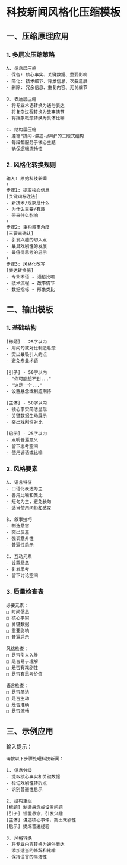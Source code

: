 # 科技新闻风格化压缩模板

## 一、压缩原理应用

### 1. 多层次压缩策略
```
A. 信息层压缩
- 保留: 核心事实、关键数据、重要影响
- 简化: 技术细节、背景信息、次要进展
- 删除: 冗余信息、重复内容、无关细节

B. 表达层压缩
- 将专业术语转换为通俗表达
- 将复杂过程转换为故事情节
- 将抽象概念转换为具体比喻

C. 结构层压缩
- 遵循"提问-讲述-点明"的三段式结构
- 每段都服务于核心主题
- 确保逻辑流畅性
```

### 2. 风格化转换规则
```
输入: 原始科技新闻
↓
步骤1: 提取核心信息
[关键词标注法]
- 新技术/现象是什么
- 为什么重要/有趣
- 带来什么影响
↓
步骤2: 重构叙事角度
[三要素确认]
- 引发兴趣的切入点
- 最具戏剧性的发展
- 最值得思考的启示
↓
步骤3: 风格化改写
[表达转换器]
- 专业术语 → 通俗比喻
- 技术流程 → 故事情节
- 数据指标 → 形象类比
```

## 二、输出模板

### 1. 基础结构
```
[标题] - 25字以内
- 用问句或对比制造悬念
- 突出最吸引人的点
- 避免专业术语

[引子] - 50字以内
- "你可能想不到..."
- "这是一个..."
- 设置悬念或制造期待

[主体] - 50字以内
- 核心事实简洁呈现
- 关键数据生动展示
- 突出戏剧性对比

[启示] - 25字以内
- 点明普遍意义
- 留下思考空间
- 使用谚语或比喻
```

### 2. 风格要素
```
A. 语言特征
- 口语化表达为主
- 善用比喻和类比
- 短句为主，避免长句
- 适当使用问句和感叹

B. 叙事技巧
- 制造悬念
- 突出反差
- 强调意外性
- 普遍性启示

C. 互动元素
- 设置悬念
- 引发思考
- 留下讨论空间
```

### 3. 质量检查表
```
必要元素：
□ 时间信息
□ 核心事实
□ 关键数据
□ 重要影响
□ 普遍启示

风格检查：
□ 是否引人入胜
□ 是否易于理解
□ 是否有戏剧性
□ 是否有思考价值

语言检查：
□ 是否简洁
□ 是否生动
□ 是否准确
□ 是否流畅
```

## 三、示例应用

输入提示：
```
请按以下步骤处理科技新闻：

1. 信息分级
- 提取核心事实和关键数据
- 标记戏剧性转折点
- 识别普遍性启示

2. 结构重组
[标题] 制造悬念或设置问题
[引子] 设置悬念，引发兴趣
[主体] 讲述核心事件，突出戏剧性
[启示] 提炼普遍经验

3. 风格转换
- 将专业内容转换为通俗表达
- 添加适当的修辞和比喻
- 保持语言的简洁性
```
